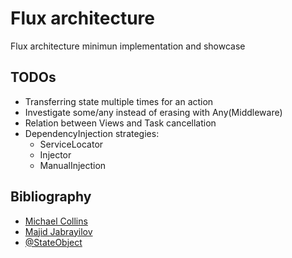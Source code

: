 # Flux architecture

Flux architecture minimun implementation and showcase

## TODOs

* Transferring state multiple times for an action
* Investigate some/any instead of erasing with Any(Middleware)
* Relation between Views and Task cancellation
* DependencyInjection strategies:
  * ServiceLocator
  * Injector
  * ManualInjection

## Bibliography

* [Michael Collins](https://medium.com/neudesic-innovation/managing-swiftui-state-using-redux-525a8879c1be)
* [Majid Jabrayilov](https://swiftwithmajid.com/2022/02/17/redux-like-state-container-in-swiftui-part5/)
* [@StateObject](https://developer.apple.com/documentation/swiftui/stateobject)
<!-- 
https://github.com/krasimir/react-in-patterns/tree/master/book/chapter-08
https://www.raywenderlich.com/22096649-getting-a-redux-vibe-into-swiftui
https://www.swiftbeta.com/arquitectura-redux-en-swiftui/
Multiple chained actions + Combine + Concurrency https://swiftwithmajid.com/2022/02/17/redux-like-state-container-in-swiftui-part5/
 -->
